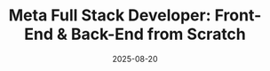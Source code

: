---
title: "Meta Full Stack Developer: Front-End & Back-End from Scratch"
title_es: "Desarrollador Full Stack de Meta: Front-End y Back-End desde Cero"
issuer: "Meta"
issuer_es: "Meta"
date: "2025-08-20"
category: "Full-Stack Web Development"
category_es: "Desarrollo Web Full-Stack"
type: "professional-certificate"
type_es: "certificado profesional"
credential_id: "2TPJ8TEC19FU"
credential_url: "https://www.coursera.org/account/accomplishments/specialization/2TPJ8TEC19FU"
pdf_url: "/certificates/pdf/Meta_Full_Stack_Developer_Professional_Certificate.pdf"
image: "/certificates/img/Meta_Full_Stack_Developer_Professional_Certificate.webp"
description: "This **Professional Certificate** from **Meta** is a comprehensive, 10-course program designed to train learners in **Full-Stack Web Development** from scratch. It provides hands-on experience with core technologies including **Python**, **Javascript**, **HTML and CSS**, **React.js**, and the **Django (Web Framework)**. The curriculum covers both front-end (responsive design, React components) and back-end development (database design with **SQL**, creating RESTful APIs, and server-side applications with Django), preparing individuals for entry-level developer roles."
description_es: "Este **Certificado Profesional** de **Meta** es un programa integral de 10 cursos diseñado para capacitar a los estudiantes en **Desarrollo Web Full-Stack** desde cero. Proporciona experiencia práctica con tecnologías clave como **Python**, **Javascript**, **HTML y CSS**, **React.js** y el **Django (Marco de Desarrollo Web)**. El plan de estudios cubre tanto el desarrollo front-end (diseño responsivo, componentes de React) como el back-end (diseño de bases de datos con **SQL**, creación de APIs RESTful y aplicaciones del lado del servidor con Django), preparando a los individuos para roles de desarrollador de nivel inicial."
skills: ["Full-Stack Web Development","Python Programming","React.js","Django (Web Framework)","HTML and CSS","Javascript","SQL","RESTful API","Version Control","Git (Version Control System)","Object Oriented Programming (OOP)","Database Design","Mobile Development","Linux Commands","Application Security","Authentications"]
featured: true
duration: "Approx. 8 Months"
duration_es: "Aprox. 8 Meses"
study_hours: "Approx. 320 hours (10 hours/week)"
study_hours_es: "Aprox. 320 horas (10 horas/semana)"
content_covered: [
  "Foundational **Front-End Web Development** with **HTML and CSS** (including Bootstrap) and responsive design.",
  "Programming essentials with **Javascript** and its ecosystem, including unit testing with Jest.",
  "Deep dives into modern **Front-End** frameworks, specifically **React.js** (basics and advanced topics).",
  "Mastering **Version Control** with **Git (Version Control System)** and GitHub.",
  "Core **Back-End Web Development** concepts, starting with **Python Programming** and **Object Oriented Programming (OOP)**.",
  "Database management, **Database Design**, and querying with **SQL** (Relational Databases).",
  "Building server-side applications using the **Django (Web Framework)**.",
  "Developing and documenting **RESTful APIs**, and implementing **Authentications** and security best practices.",
]
content_covered_es: [
  "Conceptos fundamentales de **Desarrollo Web Front-End** con **HTML y CSS** (incluyendo Bootstrap) y diseño responsivo.",
  "Esenciales de programación con **Javascript** y su ecosistema, incluyendo pruebas unitarias con Jest.",
  "Estudios profundos de frameworks **Front-End** modernos, específicamente **React.js** (conceptos básicos y avanzados).",
  "Dominio del **Control de Versiones** con **Git (Sistema de Control de Versiones)** y GitHub.",
  "Conceptos centrales de **Desarrollo Web Back-End**, comenzando con **Programación en Python** y **Programación Orientada a Objetos (POO)**.",
  "Gestión de bases de datos, **Diseño de Bases de Datos** y consultas con **SQL** (Bases de Datos Relacionales).",
  "Construcción de aplicaciones del lado del servidor utilizando el **Django (Marco de Desarrollo Web)**.",
  "Desarrollo y documentación de **APIs RESTful**, e implementación de **Autenticaciones** y mejores prácticas de seguridad.",
]
learning_outcomes: [
  "Build functional, interactive **Full-Stack Web Development** applications using the MERN stack (React) and Django/Python.",
  "Implement scalable and secure back-end solutions using **Python** and the **Django (Web Framework)**.",
  "Design and interact with relational databases using **SQL**.",
  "Develop and deploy complex **Front-End** user interfaces with **React.js** and **Javascript**.",
  "Apply **Version Control** best practices for collaborative software development.",
]
learning_outcomes_es: [
  "Construir aplicaciones funcionales e interactivas de **Desarrollo Web Full-Stack** utilizando el stack MERN (React) y Django/Python.",
  "Implementar soluciones back-end escalables y seguras utilizando **Python** y el **Django (Marco de Desarrollo Web)**.",
  "Diseñar e interactuar con bases de datos relacionales utilizando **SQL**.",
  "Desarrollar e implementar interfaces de usuario **Front-End** complejas con **React.js** y **Javascript**.",
  "Aplicar las mejores prácticas de **Control de Versiones** para el desarrollo colaborativo de software.",
]
---